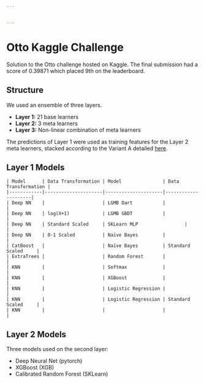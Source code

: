 ```yaml
---


---
```


<h1 id="otto-kaggle-challenge">Otto Kaggle Challenge</h1>
<p>Solution to the Otto challenge hosted on Kaggle. The final submission had a score of 0.39871 which placed 9th on the leaderboard.</p>
<h2 id="structure">Structure</h2>
<p>We used an ensemble of three layers.</p>
<ul>
<li><strong>Layer 1:</strong> 21 base learners</li>
<li><strong>Layer 2:</strong> 3 meta learners</li>
<li><strong>Layer 3:</strong> Non-linear combination of meta learners</li>
</ul>
<p>The predictions of Layer 1 were used as training features for the Layer 2 meta learners, stacked according to the Variant A detailed <a href="https://github.com/vecxoz/vecstack">here</a>.</p>
<h2 id="layer-1-models">Layer 1 Models</h2>
<pre class=" language-markdown"><code class="prism  language-markdown">| Model      | Data Transformation | Model               | Data Transformation |
|------------|---------------------|---------------------|---------------------|
| Deep NN    |                     | LGMB Dart           |                     |
| Deep NN    | log(X+1)            | LGMB GBDT           |                     |
| Deep NN    | Standard Scaled     | SKLearn MLP                 |                     |
| Deep NN    | 0-1 Scaled          | Naïve Bayes         |                     |
| CatBoost   |                     | Naïve Bayes         | Standard Scaled     |
| ExtraTrees |                     | Random Forest       |                     |
| KNN        |                     | Softmax             |                     |
| KNN        |                     | XGBoost             |                     |
| KNN        |                     | Logistic Regression |                     |
| KNN        |                     | Logistic Regression | Standard Scaled     |
| KNN        |                     |                     |                     |
</code></pre>
<h2 id="layer-2-models">Layer 2 Models</h2>
<p>Three models used on the second layer:</p>
<ul>
<li>Deep Neural Net (pytorch)</li>
<li>XGBoost (XGB)</li>
<li>Calibrated Random Forest (SKLearn)</li>
</ul>

